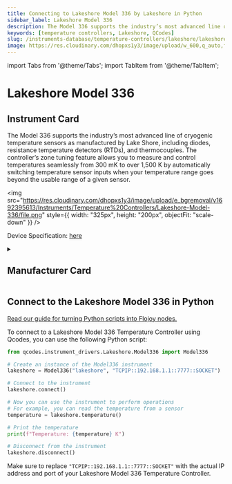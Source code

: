 ```yaml
---
title: Connecting to Lakeshore Model 336 by Lakeshore in Python
sidebar_label: Lakeshore Model 336
description: The Model 336 supports the industry’s most advanced line of cryogenic temperature sensors as manufactured by Lake Shore, including diodes, resistance temperature detectors (RTDs), and thermocouples. The controller’s zone tuning feature allows you to measure and control temperatures seamlessly from 300 mK to over 1,500 K by automatically switching temperature sensor inputs when your temperature range goes beyond the usable range of a given sensor.
keywords: [temperature controllers, Lakeshore, QCodes]
slug: /instruments-database/temperature-controllers/lakeshore/lakeshore-model-336
image: https://res.cloudinary.com/dhopxs1y3/image/upload/w_600,q_auto,f_auto/e_bgremoval/v1692395613/Instruments/Temperature%20Controllers/Lakeshore-Model-336/file.jpg
---
```


import Tabs from '@theme/Tabs';
import TabItem from '@theme/TabItem';

# Lakeshore Model 336

## Instrument Card

<div className="flex">

<div>

The Model 336 supports the industry’s most advanced line of cryogenic temperature sensors as manufactured by Lake Shore, including diodes, resistance temperature detectors (RTDs), and thermocouples. The controller’s zone tuning feature allows you to measure and control temperatures seamlessly from 300 mK to over 1,500 K by automatically switching temperature sensor inputs when your temperature range goes beyond the usable range of a given sensor.

</div>

<img src="https://res.cloudinary.com/dhopxs1y3/image/upload/e_bgremoval/v1692395613/Instruments/Temperature%20Controllers/Lakeshore-Model-336/file.png" style={{ width: "325px", height: "200px", objectFit: "scale-down" }} />

</div>

<div className="flex text-center">

<p>Device Specification: <a target="\_blank" href="https://www.lakeshore.com/docs/default-source/product-downloads/336_manual0ebc9b06cbbb456491c65cf1337983e4.pdf?sfvrsn=2e8633a3_1">here</a></p>

</div>

<details style={{ marginTop: "15px"}}>
<summary><h2>Manufacturer Card</h2></summary>

<img src="https://res.cloudinary.com/dhopxs1y3/image/upload/v1692813206/Instruments/Vendor%20Logos/Lakeshore_Cryotronics.png" style={{ width: "100%", height: "170px",objectFit: "scale-down" }} />

Supporting advanced scientific research, Lake Shore is a leading global innovator in measurement and control solutions.

<ul>
  <li>Headquarters: Westerville, Ohio, USA</li>
  <li>Yearly Revenue (millions, USD): 21.4</li>
  <li>Vendor Website: <a href="https://www.lakeshore.com/home">here</a></li>
</ul>
</details>

## Connect to the Lakeshore Model 336 in Python

[Read our guide for turning Python scripts into Flojoy nodes.](https://docs.flojoy.ai/custom-nodes/creating-custom-node/)
<Tabs>
<TabItem value="QCodes" label="QCodes">

To connect to a Lakeshore Model 336 Temperature Controller using Qcodes, you can use the following Python script:

```python
from qcodes.instrument_drivers.Lakeshore.Model336 import Model336

# Create an instance of the Model336 instrument
lakeshore = Model336("lakeshore", "TCPIP::192.168.1.1::7777::SOCKET")

# Connect to the instrument
lakeshore.connect()

# Now you can use the instrument to perform operations
# For example, you can read the temperature from a sensor
temperature = lakeshore.temperature()

# Print the temperature
print(f"Temperature: {temperature} K")

# Disconnect from the instrument
lakeshore.disconnect()
```

Make sure to replace `"TCPIP::192.168.1.1::7777::SOCKET"` with the actual IP address and port of your Lakeshore Model 336 Temperature Controller.

</TabItem>
</Tabs>